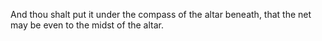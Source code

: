 And thou shalt put it under the compass of the altar beneath, that the net may be even to the midst of the altar.
